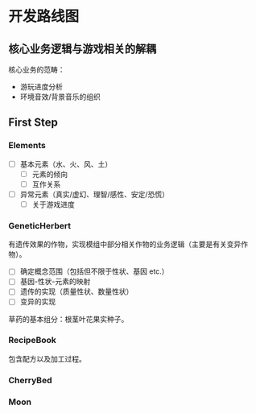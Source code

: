 # 开发路线图

## 核心业务逻辑与游戏相关的解耦

核心业务的范畴：

* 游玩进度分析
* 环境音效/背景音乐的组织

## First Step

### Elements

- [ ] 基本元素（水、火、风、土）
  - [ ] 元素的倾向
  - [ ] 互作关系
- [ ] 异常元素（真实/虚幻、理智/感性、安定/恐慌）
  - [ ] 关于游戏进度

### GeneticHerbert

有遗传效果的作物，实现模组中部分相关作物的业务逻辑（主要是有关变异作物）。

- [ ] 确定概念范围（包括但不限于性状、基因 etc.）
- [ ] 基因-性状-元素的映射
- [ ] 遗传的实现（质量性状、数量性状）
- [ ] 变异的实现

草药的基本组分：根茎叶花果实种子。

### RecipeBook

包含配方以及加工过程。

### CherryBed

### Moon
